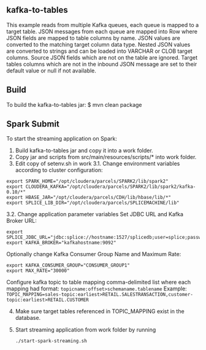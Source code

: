 ## kafka-to-tables

This example reads from multiple Kafka queues, each queue is mapped to a target table.
JSON messages from each queue are mapped into Row where JSON fields are mapped to table columns by name.
JSON values are converted to the matching target column data type.
Nested JSON values are converted to strings and can be loaded into VARCHAR or CLOB target columns.
Source JSON fields which are not on the table are ignored.
Target tables columns which are not in the inbound JSON message are set to their default value or null if not available.

## Build
To build the kafka-to-tables jar:
$ mvn clean package

## Spark Submit
To start the streaming application on Spark:
1. Build kafka-to-tables jar and copy it into a work folder.
2. Copy jar and scripts from src/main/resources/scripts/* into work folder.
3. Edit copy of setenv.sh in work
3.1. Change environment variables according to cluster configuration:
  ```
  export SPARK_HOME="/opt/cloudera/parcels/SPARK2/lib/spark2"
  export CLOUDERA_KAFKA="/opt/cloudera/parcels/SPARK2/lib/spark2/kafka-0.10/*"
  export HBASE_JAR="/opt/cloudera/parcels/CDH/lib/hbase/lib/*"
  export SPLICE_LIB_DIR="/opt/cloudera/parcels/SPLICEMACHINE/lib"
  ```
3.2. Change application parameter variables
  Set JDBC URL and Kafka Broker URL:
  ```
  export SPLICE_JDBC_URL="jdbc:splice://hostname:1527/splicedb;user=splice;password=admin"
  export KAFKA_BROKER="kafkahostname:9092"
  ```
  Optionally change Kafka Consumer Group Name and Maximum Rate:
  ```
  export KAFKA_CONSUMER_GROUP="CONSUMER_GROUP1"
  export MAX_RATE="30000"
  ```
  Configure kafka topic to table mapping comma-delimited list where each mapping had format:
    ```topicname:offset>schemaname.tablename```
  Example:
    ```
    TOPIC_MAPPING=sales-topic:earliest>RETAIL.SALESTRANSACTION,customer-topic:earliest>RETAIL.CUSTOMER
    ```

4. Make sure target tables referenced in TOPIC_MAPPING exist in the database.

5. Start streaming application from work folder by running
    ```
    ./start-spark-streaming.sh
    ```
